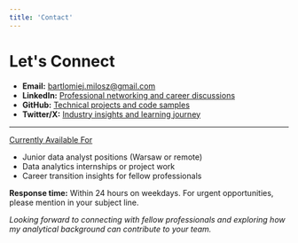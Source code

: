 ```yaml
---
title: 'Contact'
---
```


# Let's Connect

- **Email:** [bartlomiej.milosz@gmail.com](mailto:bartlomiej.milosz@gmail.com)  
- **LinkedIn:** [Professional networking and career discussions](https://linkedin.com/in/bartlomiej-milosz)  
- **GitHub:** [Technical projects and code samples](https://github.com/bartlomiej-milosz)  
- **Twitter/X:** [Industry insights and learning journey](https://x.com/MiOmiej)

---

<u>Currently Available For</u>

- Junior data analyst positions (Warsaw or remote)
- Data analytics internships or project work
- Career transition insights for fellow professionals

**Response time:** Within 24 hours on weekdays. For urgent opportunities, please mention in your subject line.

_Looking forward to connecting with fellow professionals and exploring how my analytical background can contribute to your team._
